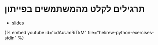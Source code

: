 # תרגילים לקלט מהמשתמשים בפייתון


* [slides](https://code-maven.com/slides/python-programming/exercise-rectangular)

{% embed youtube id="cdAuUmRiTkM" file="hebrew-python-exercises-stdin" %}

